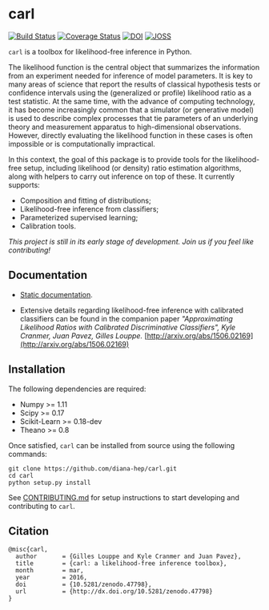 # carl

[![Build Status](https://travis-ci.org/diana-hep/carl.svg)](https://travis-ci.org/diana-hep/carl) [![Coverage Status](https://coveralls.io/repos/diana-hep/carl/badge.svg?branch=master&service=github)](https://coveralls.io/github/diana-hep/carl?branch=master) [![DOI](https://zenodo.org/badge/doi/10.5281/zenodo.47798.svg)](http://dx.doi.org/10.5281/zenodo.47798) [![JOSS](http://joss.theoj.org/papers/26a9ffd9e7b98b1911d89d2ceb268f37/status.svg)](http://joss.theoj.org/papers/26a9ffd9e7b98b1911d89d2ceb268f37)

`carl` is a toolbox for likelihood-free inference in Python.

The likelihood function is the central object that summarizes the information
from an experiment needed for inference of model parameters. It is key to many
areas of science that report the results of classical hypothesis tests or
confidence intervals using the (generalized or profile) likelihood ratio as a
test statistic. At the same time, with the advance of computing technology, it
has become increasingly common that a simulator (or generative model) is used to
describe complex processes that tie parameters of an underlying theory and
measurement apparatus to high-dimensional observations. However, directly
evaluating the likelihood function in these cases is often impossible or is
computationally impractical.

In this context, the goal of this package is to provide tools for the
likelihood-free setup, including likelihood (or density) ratio estimation
algorithms, along with helpers to carry out inference on top of these.
It currently supports:

- Composition and fitting of distributions;
- Likelihood-free inference from classifiers;
- Parameterized supervised learning;
- Calibration tools.

_This project is still in its early stage of development. Join us if you feel
like contributing!_


## Documentation

* [Static documentation](http://diana-hep.org/carl).

* Extensive details regarding likelihood-free inference with calibrated
  classifiers can be found in the companion paper _"Approximating Likelihood
  Ratios with Calibrated Discriminative Classifiers", Kyle Cranmer, Juan Pavez,
  Gilles Louppe._
  [http://arxiv.org/abs/1506.02169](http://arxiv.org/abs/1506.02169)


## Installation

The following dependencies are required:

- Numpy >= 1.11
- Scipy >= 0.17
- Scikit-Learn >= 0.18-dev
- Theano >= 0.8

Once satisfied, `carl` can be installed from source using the following
commands:

```
git clone https://github.com/diana-hep/carl.git
cd carl
python setup.py install
```

See [CONTRIBUTING.md](CONTRIBUTING.md) for setup instructions to start
developing and contributing to `carl`.


## Citation

```
@misc{carl,
  author       = {Gilles Louppe and Kyle Cranmer and Juan Pavez},
  title        = {carl: a likelihood-free inference toolbox},
  month        = mar,
  year         = 2016,
  doi          = {10.5281/zenodo.47798},
  url          = {http://dx.doi.org/10.5281/zenodo.47798}
}
```
